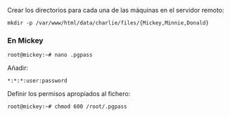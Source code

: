 Crear los directorios para cada una de las máquinas en el servidor remoto:
~~~
mkdir -p /var/www/html/data/charlie/files/{Mickey,Minnie,Donald}
~~~

### En Mickey
~~~
root@mickey:~# nano .pgpass
~~~

Añadir:

~~~
*:*:*:user:password
~~~

Definir los permisos apropiados al fichero:
~~~
root@mickey:~# chmod 600 /root/.pgpass
~~~
